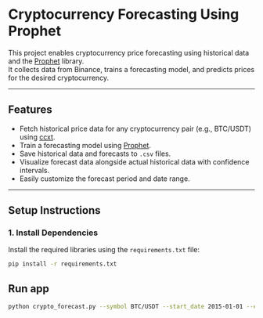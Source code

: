 # Cryptocurrency Forecasting Using Prophet

This project enables cryptocurrency price forecasting using historical data and the [Prophet](https://facebook.github.io/prophet/) library.  
It collects data from Binance, trains a forecasting model, and predicts prices for the desired cryptocurrency.

---

## **Features**
- Fetch historical price data for any cryptocurrency pair (e.g., BTC/USDT) using [ccxt](https://github.com/ccxt/ccxt).
- Train a forecasting model using [Prophet](https://facebook.github.io/prophet/).
- Save historical data and forecasts to `.csv` files.
- Visualize forecast data alongside actual historical data with confidence intervals.
- Easily customize the forecast period and date range.

---

## **Setup Instructions**

### 1. **Install Dependencies**
Install the required libraries using the `requirements.txt` file:
```bash
pip install -r requirements.txt
```

## **Run app**

```bash
python crypto_forecast.py --symbol BTC/USDT --start_date 2015-01-01 --end_date 2023-12-31 --forecast_days 365
```